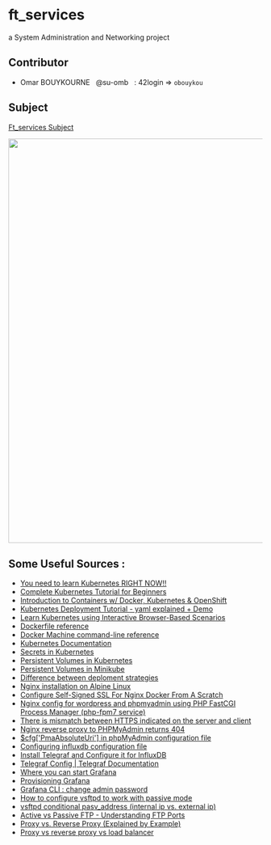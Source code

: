 # ft_services
a System Administration and Networking project

## Contributor

 - Omar BOUYKOURNE &nbsp;&nbsp;@su-omb &nbsp;	:   42login => `obouykou`

## Subject

[Ft_services Subject](https://github.com/su-omb/ft_services/blob/main/ft_services.en.subject.pdf)

<img src="https://github.com/su-omb/ft_services_42/blob/master/screenshot.png" width="800" />

## Some Useful Sources :
 - [You need to learn Kubernetes RIGHT NOW!!](https://www.youtube.com/watch?v=7bA0gTroJjw)
 - [Complete Kubernetes Tutorial for Beginners](https://www.youtube.com/watch?v=VnvRFRk_51k&list=PLy7NrYWoggjziYQIDorlXjTvvwweTYoNC)
 - [Introduction to Containers w/ Docker, Kubernetes & OpenShift](https://www.coursera.org/learn/ibm-containers-docker-kubernetes-openshift)
 - [Kubernetes Deployment Tutorial - yaml explained + Demo](https://www.youtube.com/watch?v=y_vy9NVeCzo)
 - [Learn Kubernetes using Interactive Browser-Based Scenarios](https://www.katacoda.com/courses/kubernetes)
 - [Dockerfile reference](https://docs.docker.com/engine/reference/builder)
 - [Docker Machine command-line reference](http://docs.docker.oeynet.com/machine/reference/)
 - [Kubernetes Documentation](https://kubernetes.io/docs/home/)
 - [Secrets in Kubernetes](https://kubernetes.io/docs/concepts/configuration/secret/)
 - [Persistent Volumes in Kubernetes](https://kubernetes.io/docs/concepts/storage/persistent-volumes/)
 - [Persistent Volumes in Minikube](https://minikube.sigs.k8s.io/docs/handbook/persistent_volumes/)
 - [Difference between deploment strategies](https://docs.openshift.com/container-platform/4.6/applications/deployments/deployment-strategies.html)
 - [Nginx installation on Alpine Linux](https://wiki.alpinelinux.org/wiki/Nginx)
 - [Configure Self-Signed SSL For Nginx Docker From A Scratch](https://codingwithmanny.medium.com/configure-self-signed-ssl-for-nginx-docker-from-a-scratch-7c2bcd5478c6)
 - [Nginx config for wordpress and phpmyadmin using PHP FastCGI Process Manager (php-fpm7 service)](https://www.nginx.com/resources/wiki/start/topics/recipes/wordpress/)
 - [There is mismatch between HTTPS indicated on the server and client](https://stackoverflow.com/questions/56655548/there-is-mismatch-between-https-indicated-on-the-server-and-client)
 - [Nginx reverse proxy to PHPMyAdmin returns 404](https://serverfault.com/questions/931849/nginx-reverse-proxy-to-phpmyadmin-returns-404)
 - [$cfg['PmaAbsoluteUri'] in phpMyAdmin configuration file](https://docs.phpmyadmin.net/en/latest/config.html#cfg_PmaAbsoluteUri)
 - [Configuring influxdb configuration file](https://docs.influxdata.com/influxdb/v1.8/administration/config/#using-the-configuration-file)
 - [Install Telegraf and Configure it for InfluxDB](https://www.youtube.com/watch?v=FrqeG-IajWM)
 - [Telegraf Config | Telegraf Documentation](https://docs.influxdata.com/telegraf/v1.17/introduction/installation/)
 - [Where you can start Grafana](https://grafana.com/docs/grafana/latest/installation/debian/)
 - [Provisioning Grafana](https://grafana.com/docs/grafana/latest/administration/provisioning/)
 - [Grafana CLI : change admin password](https://grafana.com/docs/grafana/latest/administration/cli/)
 - [How to configure vsftpd to work with passive mode](https://serverfault.com/questions/421161/how-to-configure-vsftpd-to-work-with-passive-mode)
 - [vsftpd conditional pasv_address (internal ip vs. external ip)](https://unix.stackexchange.com/questions/193136/vsftpd-conditional-pasv-address-internal-ip-vs-external-ip)
 - [Active vs Passive FTP - Understanding FTP Ports](https://www.youtube.com/watch?v=8X-DZUIZa94)
 - [Proxy vs. Reverse Proxy (Explained by Example)](https://www.youtube.com/watch?v=ozhe__GdWC8)
 - [Proxy vs reverse proxy vs load balancer](https://www.youtube.com/watch?v=MiqrArNSxSM)

